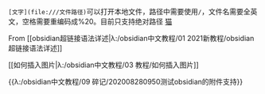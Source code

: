 `[文字](file:///文件路径)`可以打开本地文件，路径中需要使用`/`，文件名需要全英文，空格需要重编码成%20。目前只支持绝对路径
[猫](file:///D:/Providing%20NotesForReview.docx)

From [[obsidian超链接语法详述|λ:/obsidian中文教程/01 2021新教程/obsidian超链接语法详述]]

[[如何插入图片|λ:/obsidian中文教程/03 教程/如何插入图片]]

{{λ:/obsidian中文教程/09 碎记/202008280950测试obsidian的附件支持}}